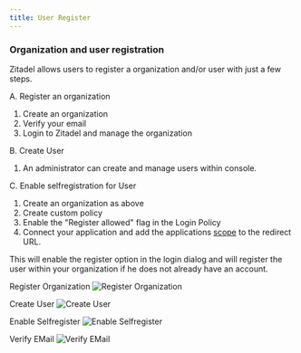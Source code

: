 ```yaml
---
title: User Register
---
```


### Organization and user registration

Zitadel allows users to register a organization and/or user with just a few steps.

A. Register an organization

 1. Create an organization
 2. Verify your email
 3. Login to Zitadel and manage the organization

B. Create User
 1. An administrator can create and manage users within console.

C. Enable selfregistration for User

 1. Create an organization as above
 2. Create custom policy
 3. Enable the "Register allowed" flag in the Login Policy
 4. Connect your application and add the applications [scope](https://docs.zitadel.ch/architecture/#Custom_Scopes) to the redirect URL.

This will enable the register option in the login dialog and will register the user within your organization if he does not already have an account.

Register Organization
![Register Organization](/img/register.gif)


Create User
![Create User](/img/create-user.gif)


Enable Selfregister
![Enable Selfregister](/img/enable-selfregister.gif)


Verify EMail
![Verify EMail](/img/email-verify.gif)

